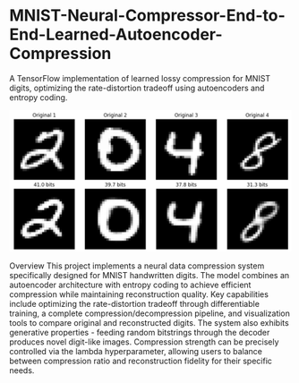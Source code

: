 # MNIST-Neural-Compressor-End-to-End-Learned-Autoencoder-Compression
A TensorFlow implementation of learned lossy compression for MNIST digits, optimizing the rate-distortion tradeoff using autoencoders and entropy coding.


![Example Compression Results](compression.png)

Overview
This project implements a neural data compression system specifically designed for MNIST handwritten digits. The model combines an autoencoder architecture with entropy coding to achieve efficient compression while maintaining reconstruction quality. Key capabilities include optimizing the rate-distortion tradeoff through differentiable training, a complete compression/decompression pipeline, and visualization tools to compare original and reconstructed digits. The system also exhibits generative properties - feeding random bitstrings through the decoder produces novel digit-like images. Compression strength can be precisely controlled via the lambda hyperparameter, allowing users to balance between compression ratio and reconstruction fidelity for their specific needs.
